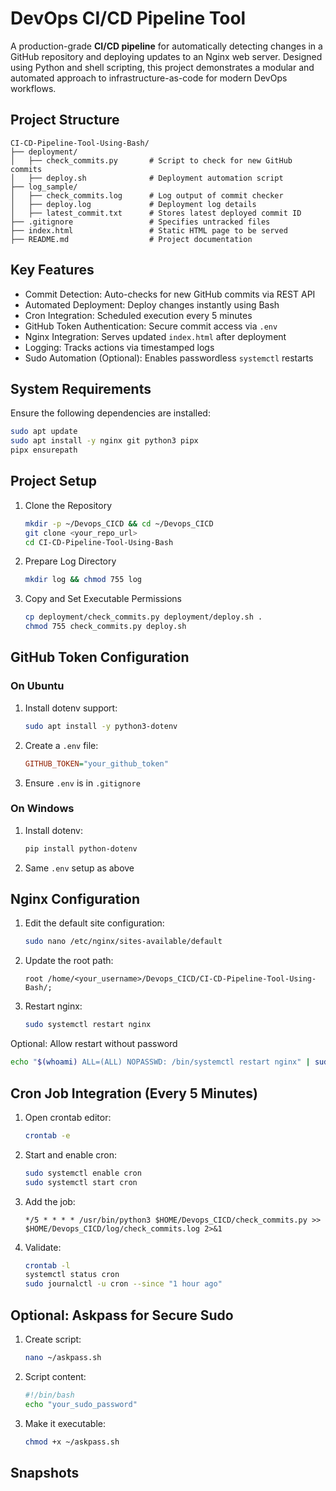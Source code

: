 # DevOps CI/CD Pipeline Tool

A production-grade **CI/CD pipeline** for automatically detecting changes in a GitHub repository and deploying updates to an Nginx web server. Designed using Python and shell scripting, this project demonstrates a modular and automated approach to infrastructure-as-code for modern DevOps workflows.

## Project Structure

```
CI-CD-Pipeline-Tool-Using-Bash/
├── deployment/
│   ├── check_commits.py       # Script to check for new GitHub commits
│   ├── deploy.sh              # Deployment automation script
├── log_sample/
│   ├── check_commits.log      # Log output of commit checker
│   ├── deploy.log             # Deployment log details
│   ├── latest_commit.txt      # Stores latest deployed commit ID
├── .gitignore                 # Specifies untracked files
├── index.html                 # Static HTML page to be served
├── README.md                  # Project documentation
```

## Key Features

- Commit Detection: Auto-checks for new GitHub commits via REST API
- Automated Deployment: Deploy changes instantly using Bash
- Cron Integration: Scheduled execution every 5 minutes
- GitHub Token Authentication: Secure commit access via `.env`
- Nginx Integration: Serves updated `index.html` after deployment
- Logging: Tracks actions via timestamped logs
- Sudo Automation (Optional): Enables passwordless `systemctl` restarts

## System Requirements

Ensure the following dependencies are installed:

```bash
sudo apt update
sudo apt install -y nginx git python3 pipx
pipx ensurepath
```

## Project Setup

1. Clone the Repository
   ```bash
   mkdir -p ~/Devops_CICD && cd ~/Devops_CICD
   git clone <your_repo_url>
   cd CI-CD-Pipeline-Tool-Using-Bash
   ```

2. Prepare Log Directory
   ```bash
   mkdir log && chmod 755 log
   ```

3. Copy and Set Executable Permissions
   ```bash
   cp deployment/check_commits.py deployment/deploy.sh .
   chmod 755 check_commits.py deploy.sh
   ```

## GitHub Token Configuration

### On Ubuntu
1. Install dotenv support:
   ```bash
   sudo apt install -y python3-dotenv
   ```
2. Create a `.env` file:
   ```ini
   GITHUB_TOKEN="your_github_token"
   ```
3. Ensure `.env` is in `.gitignore`

### On Windows
1. Install dotenv:
   ```bash
   pip install python-dotenv
   ```
2. Same `.env` setup as above

## Nginx Configuration

1. Edit the default site configuration:
   ```bash
   sudo nano /etc/nginx/sites-available/default
   ```

2. Update the root path:
   ```nginx
   root /home/<your_username>/Devops_CICD/CI-CD-Pipeline-Tool-Using-Bash/;
   ```

3. Restart nginx:
   ```bash
   sudo systemctl restart nginx
   ```

Optional: Allow restart without password
```bash
echo "$(whoami) ALL=(ALL) NOPASSWD: /bin/systemctl restart nginx" | sudo tee /etc/sudoers.d/nginx_restart
```

## Cron Job Integration (Every 5 Minutes)

1. Open crontab editor:
   ```bash
   crontab -e
   ```

2. Start and enable cron:
   ```bash
   sudo systemctl enable cron
   sudo systemctl start cron
   ```

3. Add the job:
   ```cron
   */5 * * * * /usr/bin/python3 $HOME/Devops_CICD/check_commits.py >> $HOME/Devops_CICD/log/check_commits.log 2>&1
   ```

4. Validate:
   ```bash
   crontab -l
   systemctl status cron
   sudo journalctl -u cron --since "1 hour ago"
   ```

## Optional: Askpass for Secure Sudo

1. Create script:
   ```bash
   nano ~/askpass.sh
   ```

2. Script content:
   ```bash
   #!/bin/bash
   echo "your_sudo_password"
   ```

3. Make it executable:
   ```bash
   chmod +x ~/askpass.sh
   ```

## Snapshots


